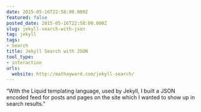 ```yaml
---
date: 2015-05-16T22:58:00.000Z
featured: false
posted_date: 2015-05-16T22:58:00.000Z
slug: jekyll-search-with-json
tag: jekyll
tags:
- Search
title: Jekyll Search with JSON
tool_type:
- interaction
urls:
  website: http://mathayward.com/jekyll-search/
---
```


“With the Liquid templating language, used by Jekyll, I built a JSON encoded feed for posts and pages on the site which I wanted to show up in search results.”




